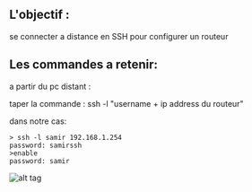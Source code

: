 ## L'objectif :
se connecter a distance en SSH pour configurer un routeur 


## Les commandes a retenir:

a partir du pc distant :

taper la commande : ssh -l "username + ip address du routeur"

dans notre cas:

```
> ssh -l samir 192.168.1.254
password: samirssh
>enable 
password: samir
```

![alt tag](https://github.com/CollegeBoreal/INF1076-16H/blob/master/1.ManagementPlane/0.SSH/SSH.png)
